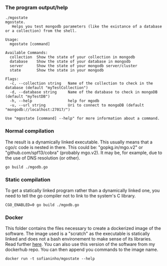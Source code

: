 ### The program output/help
```
./mgostate 
mgostate. 
   Helps you test mongodb parameters (like the existance of a database or a collection) from the shell.

Usage:
  mgostate [command]

Available Commands:
  collection  Show the state of your collection in mongodb
  database    Show the state of your database in mongodb
  server      Show the state of your mongodb server/cluster
  state       Show the state in your mongodb

Flags:
  -c, --collection string   Name of the collection to check in the database (default "myTestCollection")
  -d, --database string     Name of the database to check in mongoDB (default "myTestDB")
  -h, --help                help for mgodb
  -u, --url string          Uri to connect to mongoDB (default "mongodb://localhost:27017/")

Use "mgostate [command] --help" for more information about a command.
```
### Normal compilation
The result is a dynamically linked executable. This usually means that a cgo/c code is nested in there.
This could be: "gopkg.in/mgo.v2" or "github.com/spf13/cobra" (probably mgo.v2). It may be, for example, due to the use of DNS resolution (or other).
```
go build ./mgodb.go
```
### Static compilation
To get a statically linked program rather than a dynamically linked one, you need to tell the go compiler not to link to the system's C library.
```
CGO_ENABLED=0 go build ./mgodb.go
```
### Docker
This folder contains the files necessary to create a dockerized image of the software. The image used is a "scratch" as the executable is statically
linked and does not a bash environement to make sense of its libraries. Read further [here](http://blog.oddbit.com/2015/02/05/creating-minimal-docker-images/).
You can also use this version of the software from my dockerhub repo. You can then append you commands to the image name.
```
docker run -t sofianinho/mgostate --help
```


